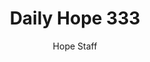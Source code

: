---
image: /assets/img/daily-hope-default-artwork.png
title: Daily Hope 333
number: 333
categories:
  - Daily Hope
author: Hope Staff
notes: Daily Hope 333
embed: >-
  EMBED_GOES_HERE
---